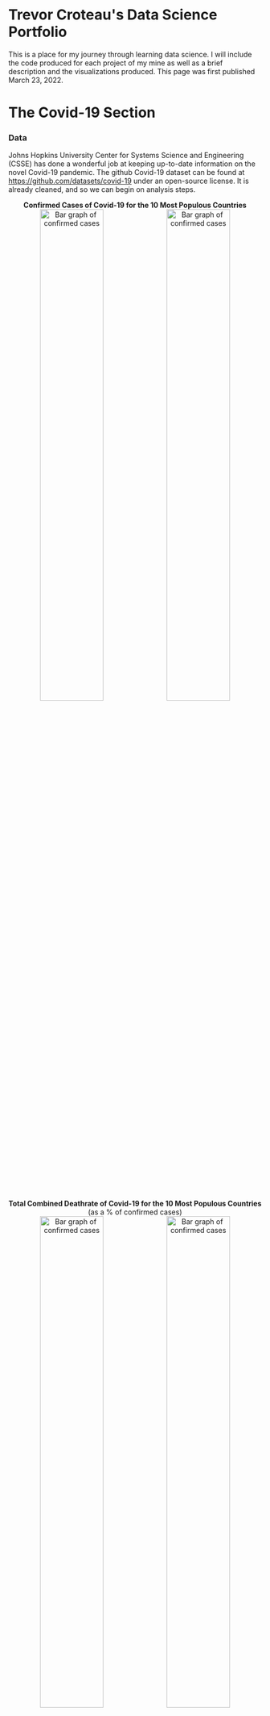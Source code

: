 # Trevor Croteau's Data Science Portfolio
This is a place for my journey through learning data science. I will include the code produced for each project of my mine as well as a brief description and the visualizations produced. This page was first published March 23, 2022.
# The Covid-19 Section
### Data
Johns Hopkins University Center for Systems Science and Engineering (CSSE) has done a wonderful job at keeping up-to-date information on the novel Covid-19 pandemic. The github Covid-19 dataset can be found at https://github.com/datasets/covid-19 under an open-source license. It is already cleaned, and so we can begin on analysis steps.
<br>
<p align="center">
    <b>Confirmed Cases of Covid-19 for the 10 Most Populous Countries</b> <br>
    <img src="{{site.url}}/docs/assets/img/bar_confirmed_cropped.gif" alt="Bar graph of confirmed cases" width="50%" style="display: inline; border-width: 0px;" /><img src="{{site.url}}/docs/assets/img/lineplot_confirmed_cropped.gif" alt="Bar graph of confirmed cases" width="50%" style="display: inline; border-width: 0px;" />
</p>
<p align="center">
    <b>Total Combined Deathrate of Covid-19 for the 10 Most Populous Countries</b> <br> (as a % of confirmed cases) <br>
    <img src="{{site.url}}/docs/assets/img/bar_deathrate_cropped.gif" alt="Bar graph of confirmed cases" width="50%" style="display: inline; border-width: 0px;" /><img src="{{site.url}}/docs/assets/img/lineplot_deathrate_cropped.gif" alt="Bar graph of confirmed cases" width="50%" style="display: inline; border-width: 0px;" />
</p>
<p align="center">
    <b>Population Size Visualizations with Logarithmic and Non-Logarithmic Confirmed Cases</b> <br> Can you spot any suspicious subjects?
    <img src="{{site.url}}/docs/assets/img/Population_Sizes.png" alt="Population Sizes" width="100%" style="display: inline; border-width: 0px;" />
</p>

# The Sea Levels Section
This is a project for a Climate Dashboard website: When published, this will be updated with its link. For now, we have simply demonstrations of what will be on the site.
### Changing Sea Level Animations
Although it is not made clear in the images, they run from 0ft change in sea level to a 10ft change in sea level. This is instead made clear via the website's UI.
<br>
<p align="center"><img src="{{site.url}}/FL_bathtub.gif" alt="Florida Bathtub Model" width="100%" style="display: inline; border-width: 0px;" /></p>
<br>
<p align="center"><img src="{{site.url}}/TX_bathtub.gif" alt="Texas Bathtub Model" width="100%" style="display: inline; border-width: 0px;" /></p>
<br>
<p align="center"><img src="{{site.url}}/NJ_bathtub.gif" alt="New Jersey Bathtub Model" width="100%" style="display: inline; border-width: 0px;" /></p>
